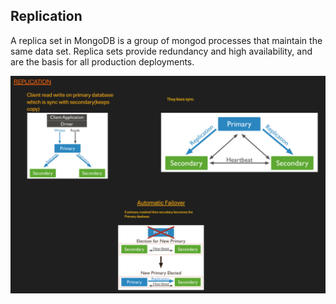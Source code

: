 ## Replication
A replica set in MongoDB is a group of mongod processes that maintain the same data set. Replica sets provide redundancy and high availability, and are the basis for all production deployments. 

![alt text](replicas.png)
